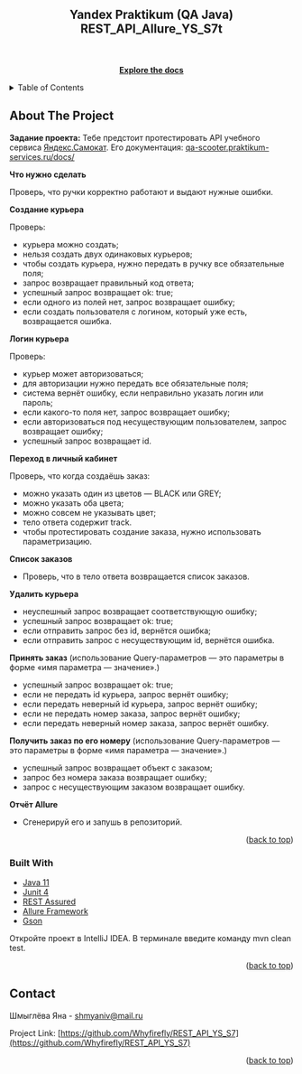 <!-- PROJECT SHIELDS -->
<!--
*** I'm using markdown "reference style" links for readability.
*** Reference links are enclosed in brackets [ ] instead of parentheses ( ).
*** See the bottom of this document for the declaration of the reference variables
*** for contributors-url, forks-url, etc. This is an optional, concise syntax you may use.
*** https://www.markdownguide.org/basic-syntax/#reference-style-links
-->
<div align="center">
<h2 align="center">Yandex Praktikum (QA Java) REST_API_Allure_YS_S7t</h2>
  <p align="center">
   
 <br /> 
    <br />
    <a href="https://github.com/Whyfirefly/REST_API_YS_S7"><strong>Explore the docs</strong></a>
    <br />
  </p>
</div>

<!-- TABLE OF CONTENTS -->
<details>
  <summary>Table of Contents</summary>
  <ol>
    <li>
      <a href="#about-the-project">About The Project</a>
      <ul>
        <li><a href="#built-with">Built With</a></li>
      </ul>
          </li>
    <li><a href="#contact">Contact</a></li>
  </ol>
</details>

<!-- ABOUT THE PROJECT -->

## About The Project

**Задание проекта:** Тебе предстоит протестировать API учебного сервиса <a href="hhttp://qa-scooter.praktikum-services.ru">
Яндекс.Самокат</a>. Его документация: <a href="https://qa-scooter.praktikum-services.ru/docs/">
qa-scooter.praktikum-services.ru/docs/</a>

**Что нужно сделать**

Проверь, что ручки корректно работают и выдают нужные ошибки.

**Создание курьера**

Проверь:

- курьера можно создать;
- нельзя создать двух одинаковых курьеров;
- чтобы создать курьера, нужно передать в ручку все обязательные поля;
- запрос возвращает правильный код ответа;
- успешный запрос возвращает ok: true;
- если одного из полей нет, запрос возвращает ошибку;
- если создать пользователя с логином, который уже есть, возвращается ошибка.

**Логин курьера**

Проверь:

- курьер может авторизоваться;
- для авторизации нужно передать все обязательные поля;
- система вернёт ошибку, если неправильно указать логин или пароль;
- если какого-то поля нет, запрос возвращает ошибку;
- если авторизоваться под несуществующим пользователем, запрос возвращает ошибку;
- успешный запрос возвращает id.

**Переход в личный кабинет**

Проверь, что когда создаёшь заказ:

- можно указать один из цветов — BLACK или GREY;
- можно указать оба цвета;
- можно совсем не указывать цвет;
- тело ответа содержит track.
- чтобы протестировать создание заказа, нужно использовать параметризацию.

**Список заказов**

- Проверь, что в тело ответа возвращается список заказов.

**Удалить курьера**
- неуспешный запрос возвращает соответствующую ошибку;
- успешный запрос возвращает ok: true;
- если отправить запрос без id, вернётся ошибка;
- если отправить запрос с несуществующим id, вернётся ошибка.

**Принять заказ** (использование Query-параметров — это параметры в форме «имя параметра — значение».)
- успешный запрос возвращает ok: true;
- если не передать id курьера, запрос вернёт ошибку;
- если передать неверный id курьера, запрос вернёт ошибку;
- если не передать номер заказа, запрос вернёт ошибку;
- если передать неверный номер заказа, запрос вернёт ошибку.

**Получить заказ по его номеру** (использование Query-параметров — это параметры в форме «имя параметра — значение».)
- успешный запрос возвращает объект с заказом;
- запрос без номера заказа возвращает ошибку;
- запрос с несуществующим заказом возвращает ошибку.

**Отчёт Allure**

- Сгенерируй его и запушь в репозиторий.

<p align="right">(<a href="#readme-top">back to top</a>)</p>

### Built With

* <a href="https://www.java.com/ru/">Java 11</a>
* <a href="https://junit.org/junit4/">Junit 4</a>
* <a href="https://rest-assured.io/">REST Assured</a>
* <a href="https://github.com/allure-framework/">Allure Framework</a>
* <a href="https://mvnrepository.com/artifact/com.google.code.gson/gson">Gson</a>

Откройте проект в IntelliJ IDEA.
В терминале введите команду mvn clean test.

<p align="right">(<a href="#readme-top">back to top</a>)</p>

<!-- CONTACT -->

## Contact
Шмыглёва Яна - shmyaniv@mail.ru

Project Link: [https://github.com/Whyfirefly/REST_API_YS_S7](https://github.com/Whyfirefly/REST_API_YS_S7)

<p align="right">(<a href="#readme-top">back to top</a>)</p>
